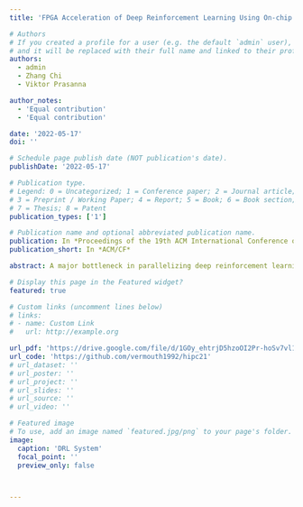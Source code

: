 ```yaml
---
title: 'FPGA Acceleration of Deep Reinforcement Learning Using On-chip Replay Management'

# Authors
# If you created a profile for a user (e.g. the default `admin` user), write the username (folder name) here
# and it will be replaced with their full name and linked to their profile.
authors:
  - admin
  - Zhang Chi
  - Viktor Prasanna

author_notes:
  - 'Equal contribution'
  - 'Equal contribution'

date: '2022-05-17'
doi: ''

# Schedule page publish date (NOT publication's date).
publishDate: '2022-05-17'

# Publication type.
# Legend: 0 = Uncategorized; 1 = Conference paper; 2 = Journal article;
# 3 = Preprint / Working Paper; 4 = Report; 5 = Book; 6 = Book section;
# 7 = Thesis; 8 = Patent
publication_types: ['1']

# Publication name and optional abbreviated publication name.
publication: In *Proceedings of the 19th ACM International Conference on Computing Frontiers*
publication_short: In *ACM/CF*

abstract: A major bottleneck in parallelizing deep reinforcement learning (DRL) is in the high latency to perform various operations used to update the Prioritized Replay Buffer on CPU. The low arithmetic intensity of these operations leads to severe under-utilization of the SIMT computation power of GPUs. In this work, we propose a high-throughput on-chip accelerator for Prioritized Replay Buffer and learner that efficient allocates computation and memory resources to saturate the FPGA computation power. Our design features hardware pipelining on FPGA such that the latency of replay operations is completely hidden. 

# Display this page in the Featured widget?
featured: true

# Custom links (uncomment lines below)
# links:
# - name: Custom Link
#   url: http://example.org

url_pdf: 'https://drive.google.com/file/d/1GOy_ehtrjD5hzoOI2Pr-hoSv7vl1zeUA/view?usp=sharing'
url_code: 'https://github.com/vermouth1992/hipc21'
# url_dataset: ''
# url_poster: ''
# url_project: ''
# url_slides: ''
# url_source: ''
# url_video: ''

# Featured image
# To use, add an image named `featured.jpg/png` to your page's folder.
image:
  caption: 'DRL System'
  focal_point: ''
  preview_only: false



---
```



